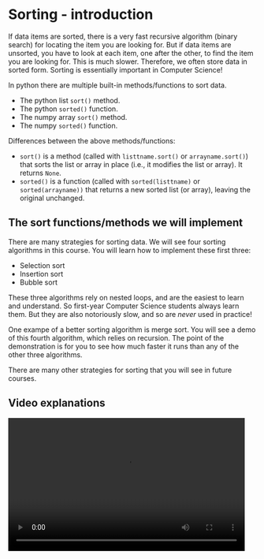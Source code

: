 # Sorting - introduction

If data items are sorted, there is a very fast recursive algorithm (binary search) for locating the item you are looking for. But if data items are unsorted, you have to look at each item, one after the other, to find the item you are looking for. This is much slower. Therefore, we often store data in sorted form. Sorting is essentially important in Computer Science!

In python there are multiple built-in methods/functions to sort data.
* The python list `sort()` method.
* The python `sorted()` function.
* The numpy array `sort()` method.
* The numpy `sorted()` function.

Differences between the above methods/functions:
* `sort()` is a method (called with `listtname.sort()` or `arrayname.sort()`) that sorts the list or array in place (i.e., it modifies the list or array). It returns `None`.
* `sorted()` is a function (called with `sorted(listtname)` or `sorted(arrayname))` that returns a new sorted list (or array), leaving the original unchanged.

## The sort functions/methods we will implement

There are many strategies for sorting data. We will see four sorting algorithms in this course.
You will learn how to implement these first three:
* Selection sort
* Insertion sort
* Bubble sort

These three algorithms rely on nested loops, and are the easiest to learn and understand. So first-year Computer Science students always learn them. But they are also notoriously slow, and so are *never* used in practice!

One exampe of a better sorting algorithm is merge sort. You will see a demo of this fourth algorithm, which relies on recursion. The point of the demonstration is for you to see how much faster it runs than any of the other three algorithms.

There are many other strategies for sorting that you will see in future courses.

## Video explanations
<video src="https://cs.du.edu/~ftl/1352/videos/sorting/sorting_intro.mp4" width="480" height="270" controls></video>
